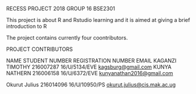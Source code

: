 RECESS PROJECT 2018 GROUP 16 BSE2301

This project is about R and Rstudio learning and it is aimed at giving a brief introduction to R

The project contains currently four coontributors.

PROJECT CONTRIBUTORS

NAME                      STUDENT NUMBER                          REGISTRATION NUMBER                       EMAIL
KAGANZI TIMOTHY             216007287                               16/U/5134/EVE                           kagsburg@gmail.com
KUNYA NATHERN               216006158                               16/U/6372/EVE                           kunyanathan2016@gmail.com

Okurut Julius               216014096                               16/U/10950/PS                           okurut.julius@cis.mak.ac.ug

